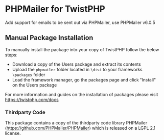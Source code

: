 # PHPMailer for TwistPHP
Add support for emails to be sent out via PHPMailer, use PHPMailer v6.0.5

## Manual Package Installation
To manually install the package into your copy of TwistPHP follow the below steps:

* Download a copy of the Users package and extract its contents
* Upload the `phpmailer` folder located in `\dist` to your frameworks `\packages` folder
* Load the framework manager, go the packages page and click "Install" on the Users package

For more information and guides on the installation of packages please visit https://twistphp.com/docs

### Thirdparty Code
This package contains a copy of the thirdparty code library PHPMailer (https://github.com/PHPMailer/PHPMailer) which is released on a LGPL 2.1 license.
